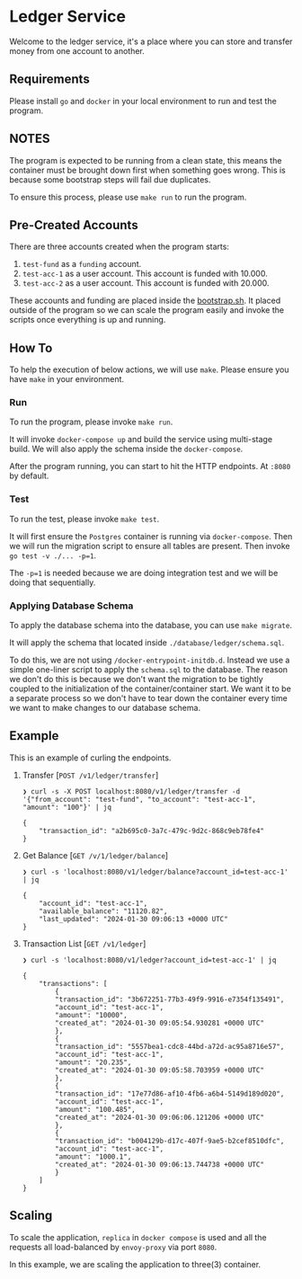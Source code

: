 # Ledger Service

Welcome to the ledger service, it's a place where you can store and transfer money from one account to another.

## Requirements

Please install `go` and `docker` in your local environment to run and test the program.

## NOTES

The program is expected to be running from a clean state, this means the container must be brought down first when something goes wrong. This is because some bootstrap steps will fail due duplicates.

To ensure this process, please use `make run` to run the program.

## Pre-Created Accounts

There are three accounts created when the program starts:

1. `test-fund` as a `funding` account.
2. `test-acc-1` as a user account. This account is funded with 10.000.
3. `test-acc-2` as a user account. This account is funded with 20.000.

These accounts and funding are placed inside the [bootstrap.sh](./bootstrap.sh). It placed outside of the program so we can scale the program easily and invoke the scripts once everything is up and running.

## How To

To help the execution of below actions, we will use `make`. Please ensure you have `make` in your environment.

### Run

To run the program, please invoke `make run`.

It will invoke `docker-compose up` and build the service using multi-stage build. We will also apply the schema inside the `docker-compose`.

After the program running, you can start to hit the HTTP endpoints. At `:8080` by default.

### Test

To run the test, please invoke `make test`.

It will first ensure the `Postgres` container is running via `docker-compose`. Then we will run the migration script to ensure all tables are present. Then invoke `go test -v ./... -p=1`.

The `-p=1` is needed because we are doing integration test and we will be doing that sequentially.

### Applying Database Schema

To apply the database schema into the database, you can use `make migrate`.

It will apply the schema that located inside `./database/ledger/schema.sql`.

To do this, we are not using `/docker-entrypoint-initdb.d`. Instead we use a simple one-liner script to apply the `schema.sql` to the database. The reason we don't do this is because we don't want the migration to be tightly coupled to the initialization of the container/container start. We want it to be a separate process so we don't have to tear down the container every time we want to make changes to our database schema.

## Example

This is an example of curling the endpoints.

1. Transfer [`POST /v1/ledger/transfer`]

	```shell
	❯ curl -s -X POST localhost:8080/v1/ledger/transfer -d '{"from_account": "test-fund", "to_account": "test-acc-1", "amount": "100"}' | jq

	{
		"transaction_id": "a2b695c0-3a7c-479c-9d2c-868c9eb78fe4"
	}
	```

1. Get Balance [`GET /v/1/ledger/balance`]

	```shell
	❯ curl -s 'localhost:8080/v1/ledger/balance?account_id=test-acc-1' | jq

	{
		"account_id": "test-acc-1",
		"available_balance": "11120.82",
		"last_updated": "2024-01-30 09:06:13 +0000 UTC"
	}
	```

1. Transaction List [`GET /v1/ledger`]

	```shell
	❯ curl -s 'localhost:8080/v1/ledger?account_id=test-acc-1' | jq

	{
		"transactions": [
			{
			"transaction_id": "3b672251-77b3-49f9-9916-e7354f135491",
			"account_id": "test-acc-1",
			"amount": "10000",
			"created_at": "2024-01-30 09:05:54.930281 +0000 UTC"
			},
			{
			"transaction_id": "5557bea1-cdc8-44bd-a72d-ac95a8716e57",
			"account_id": "test-acc-1",
			"amount": "20.235",
			"created_at": "2024-01-30 09:05:58.703959 +0000 UTC"
			},
			{
			"transaction_id": "17e77d86-af10-4fb6-a6b4-5149d189d020",
			"account_id": "test-acc-1",
			"amount": "100.485",
			"created_at": "2024-01-30 09:06:06.121206 +0000 UTC"
			},
			{
			"transaction_id": "b004129b-d17c-407f-9ae5-b2cef8510dfc",
			"account_id": "test-acc-1",
			"amount": "1000.1",
			"created_at": "2024-01-30 09:06:13.744738 +0000 UTC"
			}
		]
	}
	```

## Scaling

To scale the application, `replica` in `docker compose` is used and all the requests all load-balanced by `envoy-proxy` via port `8080`.

In this example, we are scaling the application to three(3) container.